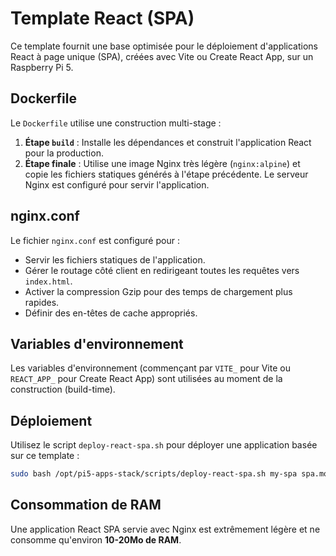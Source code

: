 # Template React (SPA)

Ce template fournit une base optimisée pour le déploiement d'applications React à page unique (SPA), créées avec Vite ou Create React App, sur un Raspberry Pi 5.

## Dockerfile

Le `Dockerfile` utilise une construction multi-stage :

1.  **Étape `build`** : Installe les dépendances et construit l'application React pour la production.
2.  **Étape finale** : Utilise une image Nginx très légère (`nginx:alpine`) et copie les fichiers statiques générés à l'étape précédente. Le serveur Nginx est configuré pour servir l'application.

## nginx.conf

Le fichier `nginx.conf` est configuré pour :

*   Servir les fichiers statiques de l'application.
*   Gérer le routage côté client en redirigeant toutes les requêtes vers `index.html`.
*   Activer la compression Gzip pour des temps de chargement plus rapides.
*   Définir des en-têtes de cache appropriés.

## Variables d'environnement

Les variables d'environnement (commençant par `VITE_` pour Vite ou `REACT_APP_` pour Create React App) sont utilisées au moment de la construction (build-time).

## Déploiement

Utilisez le script `deploy-react-spa.sh` pour déployer une application basée sur ce template :

```bash
sudo bash /opt/pi5-apps-stack/scripts/deploy-react-spa.sh my-spa spa.mondomaine.com
```

## Consommation de RAM

Une application React SPA servie avec Nginx est extrêmement légère et ne consomme qu'environ **10-20Mo de RAM**.

